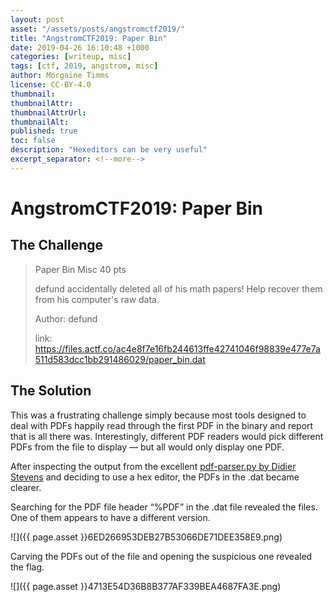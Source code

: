 ```yaml
---
layout: post
asset: "/assets/posts/angstromctf2019/"
title: "AngstromCTF2019: Paper Bin"
date: 2019-04-26 16:10:48 +1000
categories: [writeup, misc]
tags: [ctf, 2019, angstrom, misc]
author: Morgaine Timms
license: CC-BY-4.0
thumbnail: 
thumbnailAttr: 
thumbnailAttrUrl: 
thumbnailAlt: 
published: true
toc: false
description: "Hexeditors can be very useful"
excerpt_separator: <!--more-->
---
```


AngstromCTF2019: Paper Bin
===========================

The Challenge
-------------

> Paper Bin
> Misc
> 40 pts
>
> defund accidentally deleted all of his math papers! Help recover them from his computer's raw data.
>
> Author: defund
>
> link: https://files.actf.co/ac4e8f7e16fb244613ffe42741046f98839e477e7a511d583dcc1bb291486029/paper_bin.dat

<!--more-->

The Solution
------------

This was a frustrating challenge simply because most tools designed to deal with PDFs happily read through the first PDF in the binary and report that is all there was.
Interestingly, different PDF readers would pick different PDFs from the file to display — but all would only display one PDF.

After inspecting the output from the excellent [pdf-parser.py by Didier Stevens](https://blog.didierstevens.com/2008/10/30/pdf-parserpy/) and deciding to use a hex editor, the PDFs in the .dat became clearer.

Searching for the PDF file header “%PDF” in the .dat file revealed the files. One of them appears to have a different version.

![]({{ page.asset }}6ED266953DEB27B53066DE71DEE358E9.png)

Carving the PDFs out of the file and opening the suspicious one revealed the flag.

![]({{ page.asset }}4713E54D36B8B377AF339BEA4687FA3E.png)